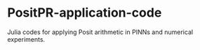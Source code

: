 # PositPR-application-code
Julia codes for applying Posit arithmetic in PINNs and numerical experiments.
